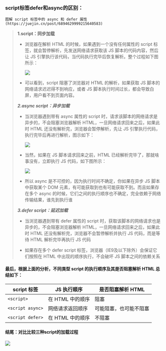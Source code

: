 ###  script标签defer和async的区别：

    图解 script 标签中的 async 和 defer 属性 (https://juejin.cn/post/6894629999215640583)

> **1.script：同步加载**
>
> * 浏览器在解析 HTML 的时候，如果遇到一个没有任何属性的 script 标签，就会暂停解析，先发送网络请求获取该 JS 脚本的代码内容，然后让 JS 引擎执行该代码，当代码执行完毕后恢复解析。整个过程如下图所示：
>
>   ![](http://rc0nh980a.hn-bkt.clouddn.com/images/caf2f618530046658ab8e3b4a8699589~tplv-k3u1fbpfcp-zoom-in-crop-mark:1304:0:0:0.awebp)
>
> * 可以看到，script 阻塞了浏览器对 HTML 的解析，如果获取 JS 脚本的网络请求迟迟得不到响应，或者 JS 脚本执行时间过长，都会导致白屏，用户看不到页面内容。
>
> ***2.async script：异步加载*** 
>
> * 当浏览器遇到带有 async 属性的 script 时，请求该脚本的网络请求是异步的，不会阻塞浏览器解析 HTML，一旦网络请求回来之后，如果此时 HTML 还没有解析完，浏览器会暂停解析，先让 JS 引擎执行代码，执行完毕后再进行解析，图示如下：
>
>   ![](http://rc0nh980a.hn-bkt.clouddn.com/images/021b5dbeddb64db0a7099dc0a4dd076d~tplv-k3u1fbpfcp-zoom-in-crop-mark:1304:0:0:0.awebp)
>
> * 当然，如果在 JS 脚本请求回来之前，HTML 已经解析完毕了，那就啥事没有，立即执行 JS 代码，如下图所示：
>
>   ![](http://rc0nh980a.hn-bkt.clouddn.com/images/4e5a89a4a1fe49ed9d5acaf25ef9aadd~tplv-k3u1fbpfcp-zoom-in-crop-mark:1304:0:0:0.awebp)
>
> * 所以 async 是不可控的，因为执行时间不确定，你如果在异步 JS 脚本中获取某个 DOM 元素，有可能获取到也有可能获取不到。而且如果存在多个 async 的时候，它们之间的执行顺序也不确定，完全依赖于网络传输结果，谁先到执行谁
>
> ***3.defer script：延迟加载*** 
>
> * 当浏览器遇到带有 defer 属性的 script 时，获取该脚本的网络请求也是异步的，不会阻塞浏览器解析 HTML，一旦网络请求回来之后，如果此时 HTML 还没有解析完，浏览器不会暂停解析并执行 JS 代码，而是等待 HTML 解析完毕再执行 JS 代码
>
> * 如果存在多个 defer script 标签，浏览器（IE9及以下除外）会保证它们按照在 HTML 中出现的顺序执行，不会破坏 JS 脚本之间的依赖关系

#### 最后，根据上面的分析，不同类型 script 的执行顺序及其是否阻塞解析 HTML 总结如下：

| script 标签      | JS 执行顺序      | 是否阻塞解析 HTML      |
| ---------------- | ---------------- | ---------------------- |
| `<script>`       | 在 HTML 中的顺序 | 阻塞                   |
| `<script async>` | 网络请求返回顺序 | 可能阻塞，也可能不阻塞 |
| `<script defer>` | 在 HTML 中的顺序 | 不阻塞                 |

#### 结尾：对比比较三种script的加载过程

![](http://rc0nh980a.hn-bkt.clouddn.com/images/image-20220520165851114.png)